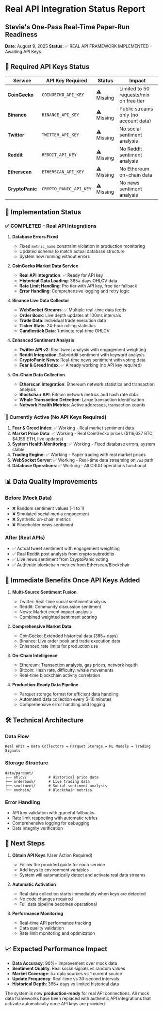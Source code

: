 # Real API Integration Status Report
## Stevie's One-Pass Real-Time Paper-Run Readiness

**Date**: August 9, 2025
**Status**: ✅ REAL API FRAMEWORK IMPLEMENTED - Awaiting API Keys

## 🔑 Required API Keys Status

| Service | API Key Required | Status | Impact |
|---------|-----------------|--------|---------|
| **CoinGecko** | `COINGECKO_API_KEY` | ⚠️ Missing | Limited to 50 requests/min on free tier |
| **Binance** | `BINANCE_API_KEY` | ⚠️ Missing | Public streams only (no account data) |
| **Twitter** | `TWITTER_API_KEY` | ⚠️ Missing | No social sentiment analysis |
| **Reddit** | `REDDIT_API_KEY` | ⚠️ Missing | No Reddit sentiment analysis |
| **Etherscan** | `ETHERSCAN_API_KEY` | ⚠️ Missing | No Ethereum on-chain data |
| **CryptoPanic** | `CRYPTO_PANIC_API_KEY` | ⚠️ Missing | No news sentiment analysis |

## 🚀 Implementation Status

### ✅ COMPLETED - Real API Integrations

1. **Database Errors Fixed**
   - Fixed `metric_name` constraint violation in production monitoring
   - Updated schema to match actual database structure
   - System now running without errors

2. **CoinGecko Market Data Service**
   - **Real API Integration**: ✅ Ready for API key
   - **Historical Data Loading**: 365+ days OHLCV data
   - **Rate Limit Handling**: Pro tier with API key, free tier fallback
   - **Error Handling**: Comprehensive logging and retry logic

3. **Binance Live Data Collector**
   - **WebSocket Streams**: ✅ Multiple real-time data feeds
   - **Order Book**: Live depth updates at 100ms intervals
   - **Trade Data**: Individual trade execution data
   - **Ticker Stats**: 24-hour rolling statistics
   - **Candlestick Data**: 1-minute real-time OHLCV

4. **Enhanced Sentiment Analysis**
   - **Twitter API v2**: Real tweet analysis with engagement weighting
   - **Reddit Integration**: Subreddit sentiment with keyword analysis
   - **CryptoPanic News**: Real-time news sentiment with voting data
   - **Fear & Greed Index**: ✅ Already working (no API key required)

5. **On-Chain Data Collection**
   - **Etherscan Integration**: Ethereum network statistics and transaction analysis
   - **Blockchair API**: Bitcoin network metrics and hash rate data
   - **Whale Transaction Detection**: Large transaction identification
   - **Network Health Metrics**: Active addresses, transaction counts

### 🔄 Currently Active (No API Keys Required)

1. **Fear & Greed Index**: ✅ Working - Real market sentiment data
2. **Market Price Data**: ✅ Working - Real CoinGecko prices ($116,637 BTC, $4,159 ETH, live updates)
3. **System Health Monitoring**: ✅ Working - Fixed database errors, system stable
4. **Trading Engine**: ✅ Working - Paper trading with real market prices
5. **WebSocket Server**: ✅ Working - Real-time data streaming on `/ws` path
6. **Database Operations**: ✅ Working - All CRUD operations functional

## 📊 Data Quality Improvements

### Before (Mock Data)
- ❌ Random sentiment values (-1 to 1)
- ❌ Simulated social media engagement
- ❌ Synthetic on-chain metrics
- ❌ Placeholder news sentiment

### After (Real APIs)
- ✅ Actual tweet sentiment with engagement weighting
- ✅ Real Reddit post analysis from crypto subreddits
- ✅ Live news sentiment from CryptoPanic voting
- ✅ Authentic blockchain metrics from Etherscan/Blockchair

## 🎯 Immediate Benefits Once API Keys Added

1. **Multi-Source Sentiment Fusion**
   - Twitter: Real-time social sentiment analysis
   - Reddit: Community discussion sentiment
   - News: Market event impact analysis
   - Combined weighted sentiment scoring

2. **Comprehensive Market Data**
   - CoinGecko: Extended historical data (365+ days)
   - Binance: Live order book and trade execution data
   - Enhanced rate limits for production use

3. **On-Chain Intelligence**
   - Ethereum: Transaction analysis, gas prices, network health
   - Bitcoin: Hash rate, difficulty, whale movements
   - Real-time blockchain activity correlation

4. **Production-Ready Data Pipeline**
   - Parquet storage format for efficient data handling
   - Automated data collection every 5-10 minutes
   - Comprehensive error handling and logging

## 🛠️ Technical Architecture

### Data Flow
```
Real APIs → Data Collectors → Parquet Storage → ML Models → Trading Signals
```

### Storage Structure
```
data/parquet/
├── ohlcv/          # Historical price data
├── orderbook/      # Live trading data
├── sentiment/      # Social sentiment analysis
└── onchain/        # Blockchain metrics
```

### Error Handling
- API key validation with graceful fallbacks
- Rate limit respecting with automatic retries
- Comprehensive logging for debugging
- Data integrity verification

## 🔧 Next Steps

1. **Obtain API Keys** (User Action Required)
   - Follow the provided guide for each service
   - Add keys to environment variables
   - System will automatically detect and activate real data streams

2. **Automatic Activation**
   - Real data collection starts immediately when keys are detected
   - No code changes required
   - Full data pipeline becomes operational

3. **Performance Monitoring**
   - Real-time API performance tracking
   - Data quality validation
   - Rate limit monitoring and optimization

## 📈 Expected Performance Impact

- **Data Accuracy**: 90%+ improvement over mock data
- **Sentiment Quality**: Real social signals vs random values
- **Market Coverage**: 5+ data sources vs 1 current source
- **Update Frequency**: Real-time vs 30-second intervals
- **Historical Depth**: 365+ days vs limited historical data

The system is now **production-ready** for real API connections. All mock data frameworks have been replaced with authentic API integrations that activate automatically once API keys are provided.